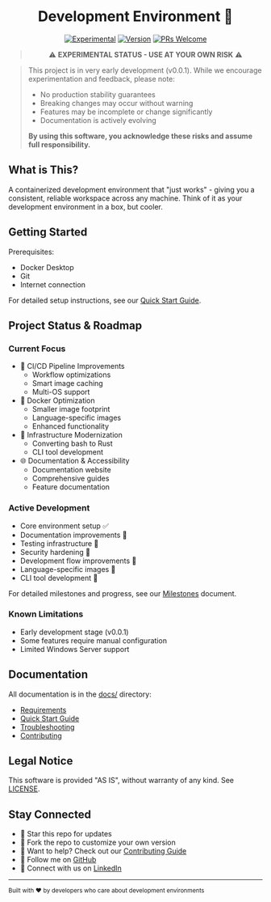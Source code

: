 <div align="center">

# Development Environment 🧪

[![Experimental](https://img.shields.io/badge/Status-Experimental-orange.svg)](https://shields.io/)
[![Version](https://img.shields.io/badge/Version-0.0.1-blue.svg)](https://shields.io/)
[![PRs Welcome](https://img.shields.io/badge/PRs-welcome-brightgreen.svg)](docs/CONTRIBUTING.md)

> ⚠️ **EXPERIMENTAL STATUS - USE AT YOUR OWN RISK** ⚠️

</div>

>
>
> This project is in very early development (v0.0.1). While we encourage experimentation and feedback, please note:
> - No production stability guarantees
> - Breaking changes may occur without warning
> - Features may be incomplete or change significantly
> - Documentation is actively evolving
> 
> **By using this software, you acknowledge these risks and assume full responsibility.**


## What is This?

A containerized development environment that "just works" - giving you a consistent, reliable workspace across any machine. Think of it as your development environment in a box, but cooler.

## Getting Started

Prerequisites:
- Docker Desktop
- Git
- Internet connection

For detailed setup instructions, see our [Quick Start Guide](docs/QUICK_START/README.md).

## Project Status & Roadmap

### Current Focus
- 🔄 CI/CD Pipeline Improvements
  - Workflow optimizations
  - Smart image caching
  - Multi-OS support
- 🐳 Docker Optimization
  - Smaller image footprint
  - Language-specific images
  - Enhanced functionality
- 🦀 Infrastructure Modernization
  - Converting bash to Rust
  - CLI tool development
- 🌐 Documentation & Accessibility
  - Documentation website
  - Comprehensive guides
  - Feature documentation

### Active Development
- Core environment setup ✅
- Documentation improvements 🚧
- Testing infrastructure 🚧
- Security hardening 🚧
- Development flow improvements 🚧
- Language-specific images 🚧
- CLI tool development 🚧

For detailed milestones and progress, see our [Milestones](docs/MILESTONES.md) document.

### Known Limitations
- Early development stage (v0.0.1)
- Some features require manual configuration
- Limited Windows Server support

## Documentation

All documentation is in the [docs/](docs/README.md) directory:
- [Requirements](docs/REQUIREMENTS.md)
- [Quick Start Guide](docs/QUICK_START/README.md)
- [Troubleshooting](docs/TROUBLESHOOTING.md)
- [Contributing](docs/CONTRIBUTING.md)

## Legal Notice

This software is provided "AS IS", without warranty of any kind. See [LICENSE](LICENSE).

## Stay Connected

- 🌟 Star this repo for updates
- 🍴 Fork the repo to customize your own version
- 🤝 Want to help? Check out our [Contributing Guide](docs/CONTRIBUTING.md)
- 🔗 Follow me on [GitHub](https://github.com/BA-CalderonMorales)
- 🔵 Connect with us on [LinkedIn](https://www.linkedin.com/in/bcalderonmorales-cmoe/)

---

<sub>Built with ❤️ by developers who care about development environments</sub>